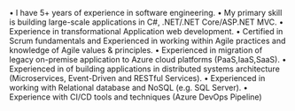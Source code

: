 •	I have 5+ years of experience in software engineering.
• My primary skill is  building large-scale applications in C#, .NET/.NET Core/ASP.NET MVC.
•	Experience in transformational  Application web development.
•	Certified in Scrum fundamentals and Experienced in  working within Agile practices and knowledge of Agile values & principles.
•	Experienced in migration of legacy on-premise application to  Azure cloud platforms (PaaS,IaaS,SaaS). 
•	Experienced in of building applications in distributed systems architecture (Microservices, Event-Driven and RESTful Services).
•	Experienced in working with Relational database and NoSQL (e.g. SQL Server).
•	Experience with CI/CD tools and techniques (Azure DevOps Pipeline)



